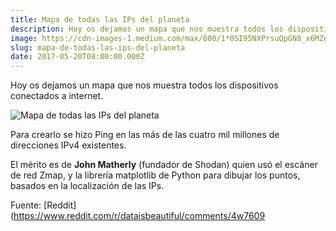```yaml
---
title: Mapa de todas las IPs del planeta
description: Hoy os dejamos un mapa que nos muestra todos los dispositivos conectados a internet.
image: https://cdn-images-1.medium.com/max/800/1*0SI95NXPrsuQpGN8_x6MZg.png
slug: mapa-de-todas-las-ips-del-planeta
date: 2017-05-20T08:00:00.000Z
---
```


Hoy os dejamos un mapa que nos muestra todos los dispositivos conectados a internet.

![Mapa de todas las IPs del planeta](https://cdn-images-1.medium.com/max/800/1*0SI95NXPrsuQpGN8_x6MZg.png)

Para crearlo se hizo Ping en las más de las cuatro mil millones de direcciones IPv4 existentes.

El mérito es de **John Matherly** (fundador de Shodan) quien usó el escáner de red Zmap, y la librería matplotlib de Python para dibujar los puntos, basados en la localización de las IPs.

Fuente: [Reddit](https://www.reddit.com/r/dataisbeautiful/comments/4w7609
